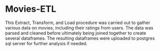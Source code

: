 # Movies-ETL
This Extract, Transform, and Load procedure was carried out to gather various data on movies, including their ratings from users. 
The data was parsed and cleaned before ultimately being joined together to create several dataframes. The resulting dataframes were uploaded to postgres sql server for further analysis if needed.
